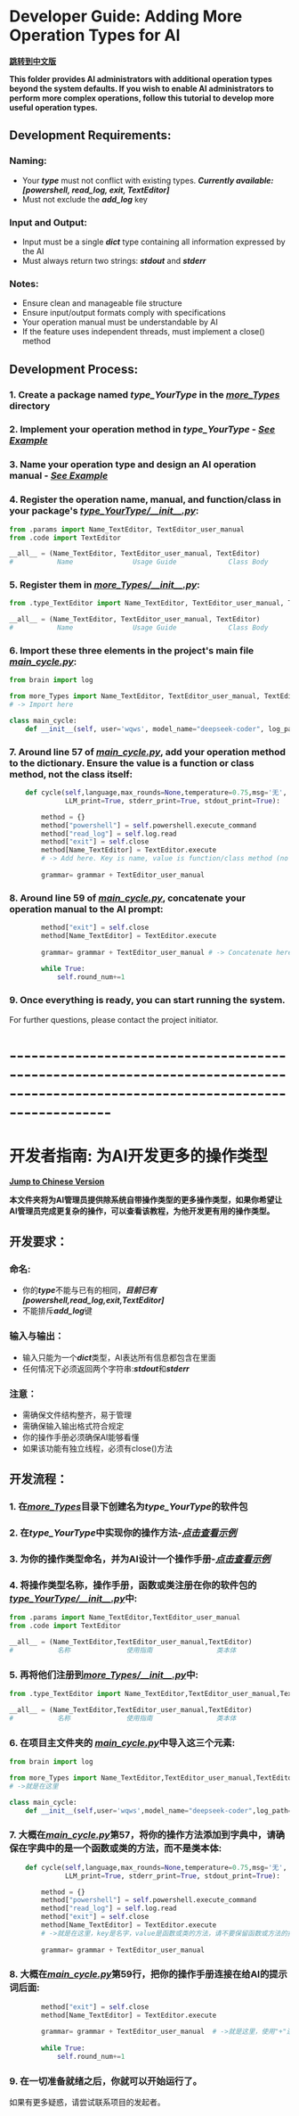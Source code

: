 
# Developer Guide: Adding More Operation Types for AI

**[<u>跳转到中文版</u>](#开发者指南-为AI开发更多的操作类型)**

**This folder provides AI administrators with additional operation types beyond the system defaults. If you wish to enable AI administrators to perform more complex operations, follow this tutorial to develop more useful operation types.**

## Development Requirements:
### Naming:

- Your ***type*** must not conflict with existing types. ***Currently available: [powershell, read_log, exit, TextEditor]***
- Must not exclude the ***add_log*** key

### Input and Output:

- Input must be a single ***dict*** type containing all information expressed by the AI
- Must always return two strings: ***stdout*** and ***stderr***

### Notes:

- Ensure clean and manageable file structure
- Ensure input/output formats comply with specifications
- Your operation manual must be understandable by AI
- If the feature uses independent threads, must implement a close() method

## Development Process:

### 1. Create a package named ***type_YourType*** in the [<u>***more_Types***</u>]() directory
### 2. Implement your operation method in ***type_YourType*** - [<u>***See Example***</u>](type_TextEditor/code.py)
### 3. Name your operation type and design an AI operation manual - [<u>***See Example***</u>](type_TextEditor/params.py)
### 4. Register the operation name, manual, and function/class in your package's [<u>***type_YourType/\_\_init\_\_.py***</u>](type_TextEditor/__init__.py):
```python
from .params import Name_TextEditor, TextEditor_user_manual
from .code import TextEditor

__all__ = (Name_TextEditor, TextEditor_user_manual, TextEditor)
#           Name               Usage Guide             Class Body
```
### 5. Register them in [<u>***more_Types/\_\_init\_\_.py***</u>](__init__.py):
```python
from .type_TextEditor import Name_TextEditor, TextEditor_user_manual, TextEditor

__all__ = (Name_TextEditor, TextEditor_user_manual, TextEditor)
#           Name               Usage Guide             Class Body
```
### 6. Import these three elements in the project's main file [<u>***main_cycle.py***</u>](../dustbin/main_cycle_dual.py):
```python
from brain import log

from more_Types import Name_TextEditor, TextEditor_user_manual, TextEditor
# -> Import here

class main_cycle:
    def __init__(self, user='wqws', model_name="deepseek-coder", log_path=r"logs\log_ai.txt"):
```

### 7. Around line 57 of [<u>***main_cycle.py***</u>](../dustbin/main_cycle_dual.py), add your operation method to the dictionary. Ensure the value is a function or class method, not the class itself:
```python
    def cycle(self,language,max_rounds=None,temperature=0.75,msg='无',
              LLM_print=True, stderr_print=True, stdout_print=True):

        method = {}
        method["powershell"] = self.powershell.execute_command
        method["read_log"] = self.log.read
        method["exit"] = self.close
        method[Name_TextEditor] = TextEditor.execute
        # -> Add here. Key is name, value is function/class method (no parentheses)
        
        grammar= grammar + TextEditor_user_manual
```

### 8. Around line 59 of [<u>***main_cycle.py***</u>](../dustbin/main_cycle_dual.py), concatenate your operation manual to the AI prompt:
```python
        method["exit"] = self.close
        method[Name_TextEditor] = TextEditor.execute
        
        grammar= grammar + TextEditor_user_manual # -> Concatenate here using "+"
        
        while True:
            self.round_num+=1 
```

### 9. Once everything is ready, you can start running the system.

For further questions, please contact the project initiator.
# --------------------------------------------------------------------------------------------------------------------------------

<a id="开发者指南-为AI开发更多的操作类型"></a>
# 开发者指南: 为AI开发更多的操作类型

**[<u>Jump to Chinese Version</u>](#developer-guide-adding-more-operation-types-for-ai)**

**本文件夹将为AI管理员提供除系统自带操作类型的更多操作类型，如果你希望让AI管理员完成更复杂的操作，可以查看该教程，为他开发更有用的操作类型。**

## 开发要求：
### 命名:

- 你的***type***不能与已有的相同，***目前已有[powershell,read_log,exit,TextEditor]***
- 不能排斥***add_log***键

### 输入与输出：

- 输入只能为一个***dict***类型，AI表达所有信息都包含在里面
- 任何情况下必须返回两个字符串:***stdout***和***stderr***

### 注意：

- 需确保文件结构整齐，易于管理
- 需确保输入输出格式符合规定
- 你的操作手册必须确保AI能够看懂
- 如果该功能有独立线程，必须有close()方法

## 开发流程：

### 1. 在[<u>***more_Types***</u>]()目录下创建名为***type_YourType***的软件包
### 2. 在***type_YourType***中实现你的操作方法-[<u>***点击查看示例***</u>](type_TextEditor/code.py)
### 3. 为你的操作类型命名，并为AI设计一个操作手册-[<u>***点击查看示例***</u>](type_TextEditor/params.py)
### 4. 将操作类型名称，操作手册，函数或类注册在你的软件包的 [<u>***type_YourType/\_\_init\_\_.py***</u>](type_TextEditor/__init__.py)中:
```python
from .params import Name_TextEditor,TextEditor_user_manual
from .code import TextEditor

__all__ = (Name_TextEditor,TextEditor_user_manual,TextEditor)
#           名称              使用指南                类本体
```
### 5. 再将他们注册到[<u>***more_Types/\_\_init\_\_.py***</u>](__init__.py)中:
```python
from .type_TextEditor import Name_TextEditor,TextEditor_user_manual,TextEditor

__all__ = (Name_TextEditor,TextEditor_user_manual,TextEditor)
#           名称              使用指南                类本体
```
### 6. 在项目主文件夹的 [<u>***main_cycle.py***</u>](../dustbin/main_cycle_dual.py)中导入这三个元素:
```python
from brain import log

from more_Types import Name_TextEditor,TextEditor_user_manual,TextEditor
# ->就是在这里

class main_cycle:
    def __init__(self,user='wqws',model_name="deepseek-coder",log_path=r"logs\log_ai.txt"):
```

### 7. 大概在[<u>***main_cycle.py***</u>](../dustbin/main_cycle_dual.py)第57，将你的操作方法添加到字典中，请确保在字典中的是一个函数或类的方法，而不是类本体:
```python
    def cycle(self,language,max_rounds=None,temperature=0.75,msg='无',
              LLM_print=True, stderr_print=True, stdout_print=True):

        method = {}
        method["powershell"] = self.powershell.execute_command
        method["read_log"] = self.log.read
        method["exit"] = self.close
        method[Name_TextEditor] = TextEditor.execute
        # ->就是在这里，key是名字，value是函数或类的方法，请不要保留函数或方法的括号
        
        grammar= grammar + TextEditor_user_manual
```

### 8. 大概在[<u>***main_cycle.py***</u>](../dustbin/main_cycle_dual.py)第59行，把你的操作手册连接在给AI的提示词后面:
```python
        method["exit"] = self.close
        method[Name_TextEditor] = TextEditor.execute
        
        grammar= grammar + TextEditor_user_manual  # ->就是这里，使用"+"连接你的操作手册
        
        while True:
            self.round_num+=1

```

### 9. 在一切准备就绪之后，你就可以开始运行了。

如果有更多疑惑，请尝试联系项目的发起者。
